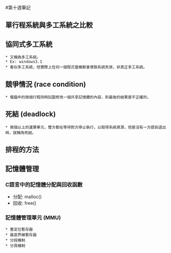 #第十週筆記
## 單行程系統與多工系統之比較

## 協同式多工系統
    * 又稱偽多工系統。
    * Ex: windows3.1
    * 看似多工系統，但實際上任何一個程式當機都會導致系統失效，非真正多工系統。

## 競爭情況 (race condition)
    * 電腦中的兩個行程同時試圖修改一個共享記憶體的內容，則最後的結果是不正確的。

## 死結 (deadlock)
    * 兩個以上的運算單元，雙方都在等待對方停止執行，以取得系統資源，但是沒有一方提前退出時，就稱為死結。

## 排程的方法

## 記憶體管理

### C語言中的記憶體分配與回收函數
 * 分配: malloc()
 * 回收: free()

### 記憶體管理單元 (MMU)
    * 重定位暫存器
    * 基底界線暫存器
    * 分段機制
    * 分頁機制
